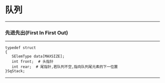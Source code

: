 # 队列
---
### 先进先出(First In First Out)
---
```
typedef struct
{
   SElemType data[MAXSIZE];
   int front;  # 头指针
   int rear;  # 尾指针,若队列不空,指向队列尾元素的下一位置
}SqStack;
```
---

